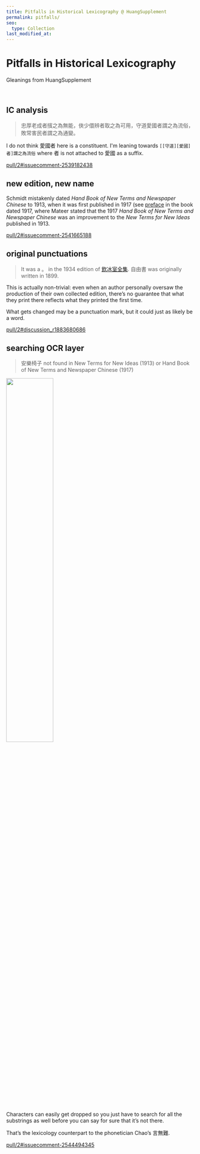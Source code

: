 ```yaml
---
title: Pitfalls in Historical Lexicography @ HuangSupplement
permalink: pitfalls/
seo:
  type: Collection
last_modified_at:
---
```

# Pitfalls in Historical Lexicography

<p class="text-right">Gleanings from HuangSupplement</p>

&nbsp;  
## IC analysis

> 忠厚老成者擯之為無能，俠少儇辨者取之為可用，守道愛國者謂之為流俗，敗常害民者謂之為通變。

I do not think 愛國者 here is a constituent. I'm leaning towards `[[守道][愛國]者]謂之為流俗` where 者 is not attached to 愛國 as a suffix.

[pull/2#issuecomment-2539182438](https://github.com/t18d/HuangSupplement/pull/2#issuecomment-2539182438)

## new edition, new name

Schmidt mistakenly dated _Hand Book of New Terms and Newspaper Chinese_ to 1913, when it was first published in 1917 (see [preface](https://babel.hathitrust.org/cgi/pt?id=mdp.39015021731313&seq=9) in the book dated 1917, where Mateer stated that the 1917 _Hand Book of New Terms and Newspaper Chinese_ was an improvement to the _New Terms for New Ideas_ published in 1913.

[pull/2#issuecomment-2541665188](https://github.com/t18d/HuangSupplement/pull/2#issuecomment-2541665188)

## original punctuations

> It was a 。 in the 1934 edition of [飲冰室全集](https://commons.wikimedia.org/wiki/File:SSID-13347803_%E9%A3%B2%E5%86%B0%E5%AE%A4%E5%85%A8%E9%9B%86_%E4%B8%8A.pdf). 自由書 was originally written in 1899.

This is actually non-trivial: even when an author personally oversaw the production of their own collected edition, there’s no guarantee that what they print there reflects what they printed the first time.

What gets changed may be a punctuation mark, but it could just as likely be a word.

[pull/2#discussion_r1883680686](https://github.com/t18d/HuangSupplement/pull/2#discussion_r1883680686)

## searching OCR layer

> 安樂椅子 not found in New Terms for New Ideas (1913) or Hand Book of New Terms and Newspaper Chinese (1917)

<img src="https://github.com/user-attachments/assets/314e2bb1-129d-4710-9524-35158a6788e1" width="50%">

Characters can easily get dropped so you just have to search for all the substrings as well before you can say for sure that it’s not there.

That’s the lexicology counterpart to the phonetician Chao’s 言無難.

[pull/2#issuecomment-2544494345](https://github.com/t18d/HuangSupplement/pull/2#issuecomment-2544494345)
